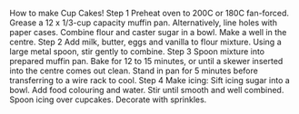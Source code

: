 How to make Cup Cakes!
Step 1
Preheat oven to 200C or 180C fan-forced. Grease a 12 x 1/3-cup capacity muffin pan. Alternatively, line holes with paper cases. Combine flour and caster sugar in a bowl. Make a well in the centre.
Step 2
Add milk, butter, eggs and vanilla to flour mixture. Using a large metal spoon, stir gently to combine.
Step 3
Spoon mixture into prepared muffin pan. Bake for 12 to 15 minutes, or until a skewer inserted into the centre comes out clean. Stand in pan for 5 minutes before transferring to a wire rack to cool.
Step 4
Make icing: Sift icing sugar into a bowl. Add food colouring and water. Stir until smooth and well combined. Spoon icing over cupcakes. Decorate with sprinkles.



